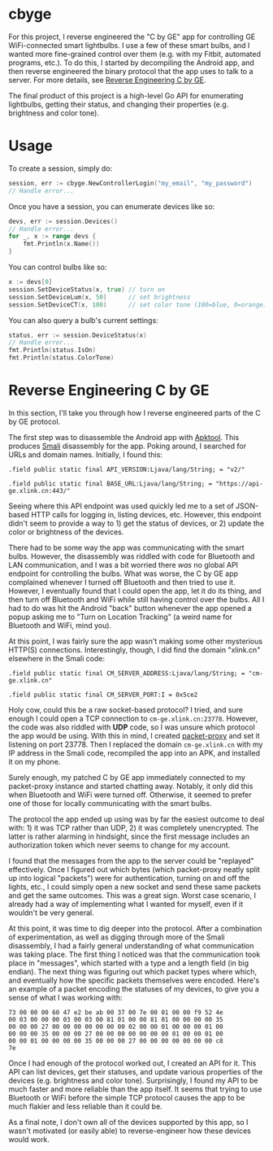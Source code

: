 # cbyge

For this project, I reverse engineered the "C by GE" app for controlling GE WiFi-connected smart lightbulbs. I use a few of these smart bulbs, and I wanted more fine-grained control over them (e.g. with my Fitbit, automated programs, etc.). To do this, I started by decompiling the Android app, and then reverse engineered the binary protocol that the app uses to talk to a server. For more details, see [Reverse Engineering C by GE](#reverse-engineering-c-by-ge).

The final product of this project is a high-level Go API for enumerating lightbulbs, getting their status, and changing their properties (e.g. brightness and color tone).

# Usage

To create a session, simply do:

```go
session, err := cbyge.NewControllerLogin("my_email", "my_password")
// Handle error...
```

Once you have a session, you can enumerate devices like so:

```go
devs, err := session.Devices()
// Handle error...
for _, x := range devs {
    fmt.Println(x.Name())
}
```

You can control bulbs like so:

```go
x := devs[0]
session.SetDeviceStatus(x, true) // turn on
session.SetDeviceLum(x, 50)      // set brightness
session.SetDeviceCT(x, 100)      // set color tone (100=blue, 0=orange)
```

You can also query a bulb's current settings:

```go
status, err := session.DeviceStatus(x)
// Handle error...
fmt.Println(status.IsOn)
fmt.Println(status.ColorTone)
```

# Reverse Engineering C by GE

In this section, I'll take you through how I reverse engineered parts of the C by GE protocol.

The first step was to disassemble the Android app with [Apktool](https://ibotpeaches.github.io/Apktool/). This produces [Smali](https://github.com/JesusFreke/smali) disassembly for the app. Poking around, I searched for URLs and domain names. Initially, I found this:

```smali
.field public static final API_VERSION:Ljava/lang/String; = "v2/"

.field public static final BASE_URL:Ljava/lang/String; = "https://api-ge.xlink.cn:443/"
```

Seeing where this API endpoint was used quickly led me to a set of JSON-based HTTP calls for logging in, listing devices, etc. However, this endpoint didn't seem to provide a way to 1) get the status of devices, or 2) update the color or brightness of the devices.

There had to be some way the app was communicating with the smart bulbs. However, the disassembly was riddled with code for Bluetooth and LAN communication, and I was a bit worried there *was* no global API endpoint for controlling the bulbs. What was worse, the C by GE app complained whenever I turned off Bluetooth and then tried to use it. However, I eventually found that I could open the app, let it do its thing, and then turn off Bluetooth and WiFi while still having control over the bulbs. All I had to do was hit the Android "back" button whenever the app opened a popup asking me to "Turn on Location Tracking" (a weird name for Bluetooth and WiFi, mind you).

At this point, I was fairly sure the app wasn't making some other mysterious HTTP(S) connections. Interestingly, though, I did find the domain "xlink.cn" elsewhere in the Smali code:

```smali
.field public static final CM_SERVER_ADDRESS:Ljava/lang/String; = "cm-ge.xlink.cn"

.field public static final CM_SERVER_PORT:I = 0x5ce2
```

Holy cow, could this be a raw socket-based protocol? I tried, and sure enough I could open a TCP connection to `cm-ge.xlink.cn:23778`. However, the code was also riddled with **UDP** code, so I was unsure which protocol the app would be using. With this in mind, I created [packet-proxy](https://github.com/unixpickle/packet-proxy) and set it listening on port 23778. Then I replaced the domain `cm-ge.xlink.cn` with my IP address in the Smali code, recompiled the app into an APK, and installed it on my phone.

Surely enough, my patched C by GE app immediately connected to my packet-proxy instance and started chatting away. Notably, it only did this when Bluetooth and WiFi were turned off. Otherwise, it seemed to prefer one of those for locally communicating with the smart bulbs.

The protocol the app ended up using was by far the easiest outcome to deal with: 1) it was TCP rather than UDP, 2) it was completely unencrypted. The latter is rather alarming in hindsight, since the first message includes an authorization token which never seems to change for my account.

I found that the messages from the app to the server could be "replayed" effectively. Once I figured out which bytes (which packet-proxy neatly split up into logical "packets") were for authentication, turning on and off the lights, etc., I could simply open a new socket and send these same packets and get the same outcomes. This was a great sign. Worst case scenario, I already had a way of implementing what I wanted for myself, even if it wouldn't be very general.

At this point, it was time to dig deeper into the protocol. After a combination of experimentation, as well as digging through more of the Smali disassembly, I had a fairly general understanding of what communication was taking place. The first thing I noticed was that the communication took place in "messages", which started with a type and a length field (in big endian). The next thing was figuring out which packet types where which, and eventually how the specific packets themselves were encoded. Here's an example of a packet encoding the statuses of my devices, to give you a sense of what I was working with:

```
73 00 00 00 60 47 e2 be ab 00 37 00 7e 00 01 00 00 f9 52 4e
00 03 00 00 00 03 00 03 00 81 01 00 00 81 01 00 00 00 00 35
00 00 00 27 00 00 00 00 00 00 00 02 00 00 01 00 00 00 01 00
00 00 00 35 00 00 00 27 00 00 00 00 00 00 00 01 00 00 01 00
00 00 01 00 00 00 00 35 00 00 00 27 00 00 00 00 00 00 00 c8
7e 
```

Once I had enough of the protocol worked out, I created an API for it. This API can list devices, get their statuses, and update various properties of the devices (e.g. brightness and color tone). Surprisingly, I found my API to be much faster and more reliable than the app itself. It seems that trying to use Bluetooth or WiFi before the simple TCP protocol causes the app to be much flakier and less reliable than it could be.

As a final note, I don't own all of the devices supported by this app, so I wasn't motivated (or easily able) to reverse-engineer how these devices would work.
